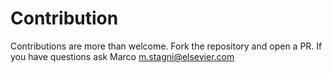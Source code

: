 # Contribution

Contributions are more than welcome. Fork the repository and open a PR. If you have questions ask Marco <m.stagni@elsevier.com>
